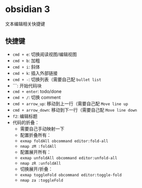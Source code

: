 # obsidian 3

文本编辑相关快捷键

## 快捷键

- `cmd + e`: 切换阅读视图/编辑视图
- `cmd + b`: 加粗
- `cmd + i`: 斜体
- `cmd + k`: 插入外部链接
- `cmd + -`: 切换列表（需要自己配 `bullet list`
- \`\`\`: 开始代码块
- `cmd + enter`: todo/done
- `cmd + /`: 切换 comment
- `cmd + arrow_up`: 移动到上一行（需要自己配 `Move line up`
- `cmd + arrow_down`: 移动到下一行（需要自己配 `Move line down`
- `f2`: 编辑标题
- 代码的折叠：
  - 需要自己手动映射一下
  - 配置折叠所有：
  - `exmap foldAll obcommand editor:fold-all`
  - `nmap zM :foldAll`
  - 配置展开所有：
  - `exmap unfoldAll obcommand editor:unfold-all`
  - `nmap zR :unfoldAll`
  - 切换展开/折叠：
  - `exmap toggleFold obcommand editor:toggle-fold`
  - `nmap za :toggleFold`
